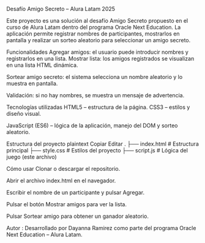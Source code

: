Desafío Amigo Secreto – Alura Latam 2025

Este proyecto es una solución al desafío Amigo Secreto propuesto en el curso de Alura Latam dentro del programa Oracle Next Education. La aplicación permite registrar nombres de participantes, mostrarlos en pantalla y realizar un sorteo aleatorio para seleccionar un amigo secreto.

Funcionalidades Agregar amigos: el usuario puede introducir nombres y registrarlos en una lista. Mostrar lista: los amigos registrados se visualizan en una lista HTML dinámica.

Sortear amigo secreto: el sistema selecciona un nombre aleatorio y lo muestra en pantalla.

Validación: si no hay nombres, se muestra un mensaje de advertencia.

Tecnologías utilizadas HTML5 – estructura de la página. CSS3 – estilos y diseño visual.

JavaScript (ES6) – lógica de la aplicación, manejo del DOM y sorteo aleatorio.

Estructura del proyecto plaintext Copiar Editar . ├── index.html # Estructura principal ├── style.css # Estilos del proyecto ├── script.js # Lógica del juego (este archivo)

Cómo usar Clonar o descargar el repositorio.

Abrir el archivo index.html en el navegador.

Escribir el nombre de un participante y pulsar Agregar.

Pulsar el botón Mostrar amigos para ver la lista.

Pulsar Sortear amigo para obtener un ganador aleatorio.

Autor : Desarrollado por Dayanna Ramirez como parte del programa Oracle Next Education – Alura Latam.
